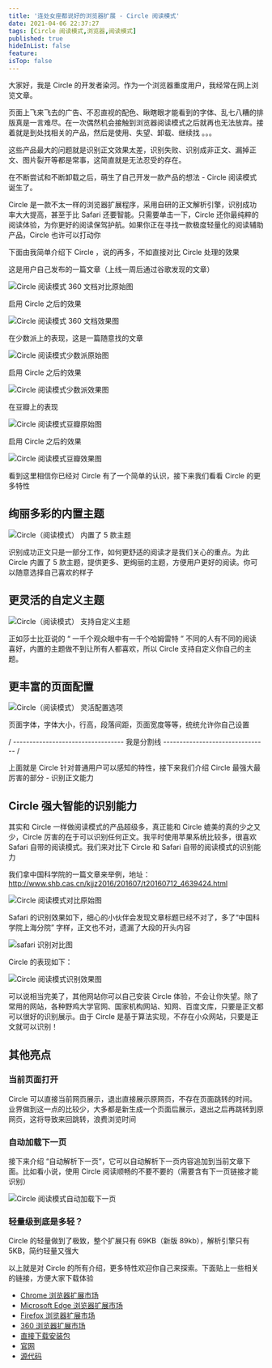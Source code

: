 ```yaml
---
title: '连处女座都说好的浏览器扩展 - Circle 阅读模式'
date: 2021-04-06 22:37:27
tags: [Circle 阅读模式,浏览器,阅读模式]
published: true
hideInList: false
feature: 
isTop: false
---
```

大家好，我是 Circle 的开发者染河。作为一个浏览器重度用户，我经常在网上浏览文章。

页面上飞来飞去的广告、不忍直视的配色、瞅瞎眼才能看到的字体、乱七八糟的排版真是一言难尽。在一次偶然机会接触到浏览器阅读模式之后就再也无法放弃。接着就是到处找相关的产品，然后是使用、失望、卸载、继续找 。。。

这些产品最大的问题就是识别正文效果太差，识别失败、识别成非正文、漏掉正文、图片裂开等都是常事，这简直就是无法忍受的存在。

在不断尝试和不断卸载之后，萌生了自己开发一款产品的想法 -  Circle 阅读模式诞生了。

Circle 是一款不太一样的浏览器扩展程序，采用自研的正文解析引擎，识别成功率大大提高，甚至于比 Safari 还要智能。只需要单击一下，Circle 还你最纯粹的阅读体验，为你更好的阅读保驾护航。如果你正在寻找一款极度轻量化的阅读辅助产品，Circle 也许可以打动你

下面由我简单介绍下 Circle ，说的再多，不如直接对比 Circle 处理的效果

这是用户自己发布的一篇文章（上线一周后通过谷歌发现的文章）

![Circle 阅读模式 360 文档对比原始图](https://ranhe.xyz/post-images/1617696624360.png)

启用 Circle 之后的效果

![Circle 阅读模式 360 文档效果图](https://ranhe.xyz/post-images/1617696634741.png)

在少数派上的表现，这是一篇随意找的文章

![Circle 阅读模式少数派原始图](https://ranhe.xyz/post-images/1617696645130.png)

启用 Circle 之后的效果

![Circle 阅读模式少数派效果图](https://ranhe.xyz/post-images/1617696650677.png)

在豆瓣上的表现

![Circle 阅读模式豆瓣原始图](https://ranhe.xyz/post-images/1617696659378.png)

启用 Circle 之后的效果

![Circle 阅读模式豆瓣效果图](https://ranhe.xyz/post-images/1617696665145.png)

看到这里相信你已经对 Circle 有了一个简单的认识，接下来我们看看 Circle 的更多特性

## 绚丽多彩的内置主题

![Circle（阅读模式） 内置了 5 款主题](https://ranhe.xyz/post-images/1613021126940.png)

识别成功正文只是一部分工作，如何更舒适的阅读才是我们关心的重点。为此 Circle 内置了 5 款主题，提供更多、更绚丽的主题，方便用户更好的阅读。你可以随意选择自己喜欢的样子 

## 更灵活的自定义主题

![Circle（阅读模式） 支持自定义主题](https://ranhe.xyz/post-images/1613021309389.png)

正如莎士比亚说的 “ 一千个观众眼中有一千个哈姆雷特 ” 不同的人有不同的阅读喜好，内置的主题做不到让所有人都喜欢，所以 Circle 支持自定义你自己的主题。

## 更丰富的页面配置

![Circle（阅读模式） 灵活配置选项](https://ranhe.xyz/post-images/1613263480613.png)

页面字体，字体大小，行高，段落间距，页面宽度等等，统统允许你自己设置

/ ---------------------------------- 我是分割线 -------------------------------- /

上面就是 Circle 针对普通用户可以感知的特性，接下来我们介绍 Circle 最强大最厉害的部分 - 识别正文能力

## Circle 强大智能的识别能力

其实和 Circle 一样做阅读模式的产品超级多，真正能和 Circle 媲美的真的少之又少，Circle 厉害的在于可以识别任何正文。我平时使用苹果系统比较多，很喜欢 Safari 自带的阅读模式。我们来对比下 Circle 和 Safari 自带的阅读模式的识别能力

我们拿中国科学院的一篇文章来举例，地址： http://www.shb.cas.cn/kjjz2016/201607/t20160712_4639424.html

![Circle 阅读模式对比原始图](https://ranhe.xyz/post-images/1617696833890.png)
 
 Safari 的识别效果如下，细心的小伙伴会发现文章标题已经不对了，多了“中国科学院上海分院” 字样，正文也不对，遗漏了大段的开头内容
 
 ![safari 识别对比图](https://ranhe.xyz/post-images/1617696844538.png)

Circle 的表现如下：

![Circle 阅读模式识别效果图](https://ranhe.xyz/post-images/1617696850832.png)

可以说相当完美了，其他网站你可以自己安装 Circle 体验，不会让你失望。除了常用的网站，各种野鸡大学官网、国家机构网站、知网、百度文库，只要是正文都可以很好的识别展示。由于 Circle 是基于算法实现，不存在小众网站，只要是正文就可以识别！

## 其他亮点

### 当前页面打开

Circle 可以直接当前网页展示，退出直接展示原网页，不存在页面跳转的时间。业界做到这一点的比较少，大多都是新生成一个页面后展示，退出之后再跳转到原网页，这将导致来回跳转，浪费浏览时间

### 自动加载下一页

接下来介绍 “自动解析下一页”，它可以自动解析下一页内容追加到当前文章下面。比如看小说，使用 Circle 阅读顺畅的不要不要的（需要含有下一页链接才能识别）

![Circle 阅读模式自动加载下一页](https://ranhe.xyz/post-images/1617696858472.gif)

### 轻量级到底是多轻？

 Circle 的轻量做到了极致，整个扩展只有 69KB（新版 89kb），解析引擎只有 5KB，简约轻量又强大

以上就是对 Circle 的所有介绍，更多特性欢迎你自己来探索。下面贴上一些相关的链接，方便大家下载体验

- [Chrome 浏览器扩展市场](https://chrome.google.com/webstore/detail/circle-reader-mode/dhpfcgilccfkodnhbllpiaabofjbjcbg)
- [Microsoft Edge 浏览器扩展市场](https://microsoftedge.microsoft.com/addons/detail/circle-%E9%98%85%E8%AF%BB%E6%A8%A1%E5%BC%8F%EF%BD%9Creader-mode/hjkjecmcifblnghjpcjaofpakjpgfjio)
- [Firefox 浏览器扩展市场](https://addons.mozilla.org/zh-CN/firefox/addon/circle-reading-mode/)
- [360 浏览器扩展市场](https://ext.chrome.360.cn/webstore/detail/dhpfcgilccfkodnhbllpiaabofjbjcbg)
- [直接下载安装包](https://ranhe.xyz/post-images/circle.zip) 
- [官网](https://ranhe.xyz/circle/)
- [源代码](https://github.com/hewenguang/circle)

